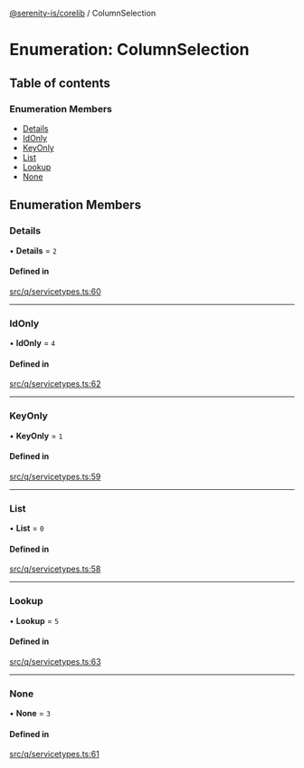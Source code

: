 [@serenity-is/corelib](../README.md) / ColumnSelection

# Enumeration: ColumnSelection

## Table of contents

### Enumeration Members

- [Details](ColumnSelection.md#details)
- [IdOnly](ColumnSelection.md#idonly)
- [KeyOnly](ColumnSelection.md#keyonly)
- [List](ColumnSelection.md#list)
- [Lookup](ColumnSelection.md#lookup)
- [None](ColumnSelection.md#none)

## Enumeration Members

### Details

• **Details** = ``2``

#### Defined in

[src/q/servicetypes.ts:60](https://github.com/serenity-is/serenity/blob/master/packages/corelib/src/q/servicetypes.ts#L60)

___

### IdOnly

• **IdOnly** = ``4``

#### Defined in

[src/q/servicetypes.ts:62](https://github.com/serenity-is/serenity/blob/master/packages/corelib/src/q/servicetypes.ts#L62)

___

### KeyOnly

• **KeyOnly** = ``1``

#### Defined in

[src/q/servicetypes.ts:59](https://github.com/serenity-is/serenity/blob/master/packages/corelib/src/q/servicetypes.ts#L59)

___

### List

• **List** = ``0``

#### Defined in

[src/q/servicetypes.ts:58](https://github.com/serenity-is/serenity/blob/master/packages/corelib/src/q/servicetypes.ts#L58)

___

### Lookup

• **Lookup** = ``5``

#### Defined in

[src/q/servicetypes.ts:63](https://github.com/serenity-is/serenity/blob/master/packages/corelib/src/q/servicetypes.ts#L63)

___

### None

• **None** = ``3``

#### Defined in

[src/q/servicetypes.ts:61](https://github.com/serenity-is/serenity/blob/master/packages/corelib/src/q/servicetypes.ts#L61)
